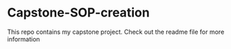 # Capstone-SOP-creation
This repo contains my capstone project. Check out the readme file for more information
